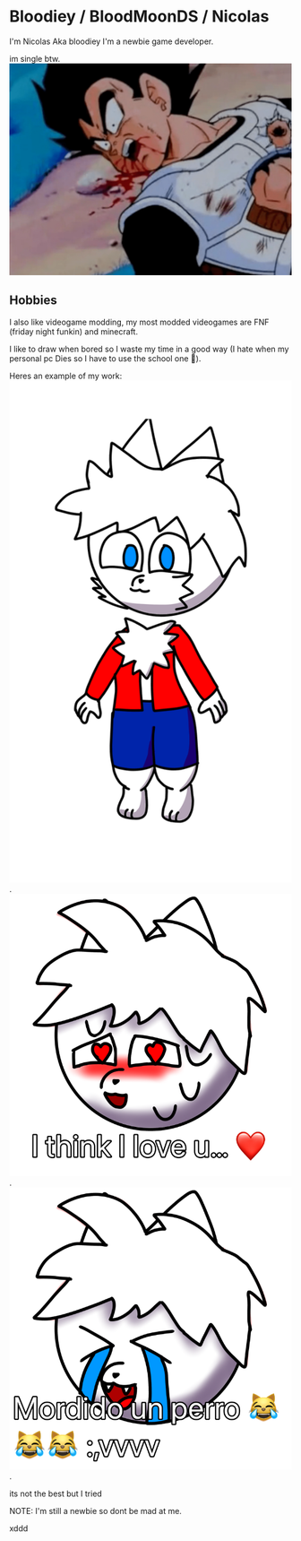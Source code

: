 # Bloodiey / BloodMoonDS / Nicolas

I'm Nicolas Aka bloodiey I'm a newbie game developer.

im single btw.
![Vegeta Died :(](art/vegeta-died.png)

## Hobbies

I also like videogame modding, my most modded videogames are FNF (friday night funkin) and minecraft.

I like to draw when bored so I waste my time in a good way (I hate when my personal pc Dies so I have to use the school one 💢).

Heres an example of my work:
![Uhm](art/bloodiey-the-furry-cat.png).
![i Think i love u](art/bloodiey-furry-love.png).
![mordido un perro](art/bloodiey-furry-lovedog.png).

its not the best but I tried

NOTE: I'm still a newbie so dont be mad at me.

xddd
